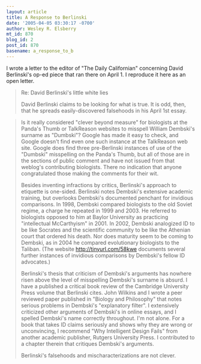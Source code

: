 ```yaml
---
layout: article
title: A Response to Berlinski
date: '2005-04-05 03:30:17 -0700'
author: Wesley R. Elsberry
mt_id: 870
blog_id: 2
post_id: 870
basename: a_response_to_b
---
```

I wrote a letter to the editor of "The Daily Californian" concerning David Berlinski's op-ed piece that ran there on April 1. I reproduce it here as an open letter.

> Re: David Berlinski's little white lies
> 
> David Berlinski claims to be looking for what is true. It is odd, then, that he spreads easily-discovered falsehoods in his April 1st essay.

> Is it really considered "clever beyond measure" for biologists at the Panda's Thumb or TalkReason websites to misspell William Dembski's surname as "Dumbski"? Google has made it easy to check, and Google doesn't find even one such instance at the TalkReason web site. Google does find three pre-Berlinski instances of use of the "Dumbski" misspelling on the Panda's Thumb, but all of those are in the sections of public comment and have not issued from that weblog's contributing biologists.  There no indication that anyone congratulated those making the comments for their wit.
> 
> Besides inventing infractions by critics, Berlinski's approach to etiquette is one-sided. Berlinski notes Dembski's extensive academic training, but overlooks Dembski's documented penchant for invidious comparisons. In 1998, Dembski compared biologists to the old Soviet regime, a charge he repeated in 1999 and 2003. He referred to biologists opposed to him at Baylor University as practicing "intellectual McCarthyism" in 2001. In 2002, Dembski analogized ID to be like Socrates and the scientific community to be like the Athenian court that ordered his death. Nor does maturity seem to be coming to Dembski, as in 2004 he compared evolutionary biologists to the Taliban. (The website http://tinyurl.com/58kwe documents several further instances of invidious comparisons by Dembski's fellow ID advocates.)
> 
> Berlinski's thesis that criticism of Dembski's arguments has nowhere risen above the level of misspelling Dembski's surname is absurd. I have a published a critical book review of the Cambridge University Press volume that Berlinski cites. John Wilkins and I wrote a peer reviewed paper published in "Biology and Philosophy" that notes serious problems in Dembski's "explanatory filter". I extensively criticized other arguments of Dembski's in online essays, and I spelled Dembski's name correctly throughout. I'm not alone. For a book that takes ID claims seriously and shows why they are wrong or unconvincing, I recommend "Why Intelligent Design Fails" from another academic publisher, Rutgers University Press. I contributed to a chapter therein that critiques Dembski's arguments.
> 
> Berlinski's falsehoods and mischaracterizations are not clever.

